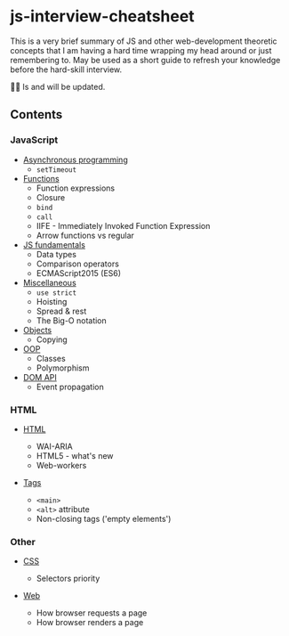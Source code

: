 # js-interview-cheatsheet

This is a very brief summary of JS and other web-development theoretic conсepts that I am having a hard time wrapping my head around or just remembering to.
May be used as a short guide to refresh your knowledge before the hard-skill interview.

👩‍💻 Is and will be updated.

## Contents

### JavaScript

- [Asynchronous programming](JavaScript/asynchronous.md)
  - `setTimeout`
- [Functions](JavaScript/functions.md)
  - Function expressions
  - Closure
  - `bind`
  - `call`
  - IIFE - Immediately Invoked Function Expression
  - Arrow functions vs regular
- [JS fundamentals](JavaScript/jsfundamentals.md)
  - Data types
  - Comparison operators
  - ECMAScript2015 (ES6)
- [Miscellaneous](JavaScript/miscellaneous.md)
  - `use strict`
  - Hoisting
  - Spread & rest
  - The Big-O notation
- [Objects](JavaScript/objects.md)
  - Copying
- [OOP](JavaScript/OOP.md)
  - Classes
  - Polymorphism
- [DOM API](JavaScript/DOM.md)
  - Event propagation

### HTML

- [HTML](HTML/HTML.md)

  - WAI-ARIA
  - HTML5 - what's new
  - Web-workers

- [Tags](HTML/HTML.md)
  - `<main>`
  - `<alt>` attribute
  - Non-closing tags ('empty elements')

### Other

- [CSS](CSS.md)

  - Selectors priority

- [Web](web.md)
  - How browser requests a page
  - How browser renders a page
